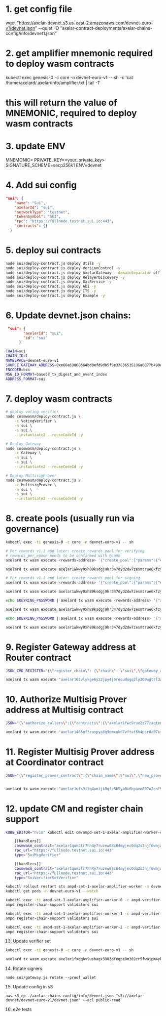 # 1. get config file

wget "https://axelar-devnet.s3.us-east-2.amazonaws.com/devnet-euro-v1/devnet.json" --quiet -O "axelar-contract-deployments/axelar-chains-config/info/devnet1.json"

# 2. get amplifier mnemonic required to deploy wasm contracts

kubectl exec genesis-0 -c core -n devnet-euro-v1 -- sh -c 'cat /home/axelard/.axelar/info/amplifier.txt | tail -1'

# this will return the value of MNEMONIC, required to deploy wasm contracts

# 3. update ENV

MNEMONIC=<from-step-2>
PRIVATE_KEY=<your_private_key>
SIGNATURE_SCHEME=secp256k1
ENV=devnet

# 4. Add sui config

```json
"sui": {
    "name": "Sui",
    "axelarId": "sui",
    "networkType": "testnet",
    "tokenSymbol": "SUI",
    "rpc": "https://fullnode.testnet.sui.io:443",
    "contracts": {}
  }
```

# 5. deploy sui contracts

```sh
node sui/deploy-contract.js deploy Utils -y
node sui/deploy-contract.js deploy VersionControl -y
node sui/deploy-contract.js deploy AxelarGateway --domainSeparator offline --minimumRotationDelay 0 --signers wallet -y
node sui/deploy-contract.js deploy RelayerDiscovery -y
node sui/deploy-contract.js deploy GasService -y
node sui/deploy-contract.js deploy Abi -y
node sui/deploy-contract.js deploy ITS -y
node sui/deploy-contract.js deploy Example -y
```

# 6. Update devnet.json chains:

```json
 "sui": {
        "axelarId": "sui",
        "id": "sui"
      }
```

```sh
CHAIN=sui
CHAIN_ID=1
NAMESPACE=devnet-euro-v1
SOURCE_GATEWAY_ADDRESS=0xe66e69068b64bd0efd9db5f9e33836535186a8877b499dcbab86ddb7b0b6353f
ENCODER=bcs
MSG_ID_FORMAT=base58_tx_digest_and_event_index
ADDRESS_FORMAT=sui
```

# 7. deploy wasm contracts

```sh
# deploy voting verifier
node cosmwasm/deploy-contract.js \
	-c VotingVerifier \
	-n sui \
	-s sui \
	--instantiate2 --reuseCodeId -y

# Deploy Gateway
node cosmwasm/deploy-contract.js \
	-c Gateway \
	-n sui \
	-s sui \
	--instantiate2 --reuseCodeId -y

# Deploy MultisigProver
node cosmwasm/deploy-contract.js \
	-c MultisigProver \
	-n sui \
	-s sui \
	--instantiate2 --reuseCodeId -y
```

# 8. create pools (usually run via governance)

```sh
kubectl exec -ti genesis-0 -c core -n devnet-euro-v1 -- sh

# For rewards v1.1 and later: create rewards pool for verifying
# rewards_per_epoch needs to be confirmed with @canh
axelard tx wasm execute <rewards-address> '{"create_pool":{"params":{"epoch_duration":"100" , "participation_threshold":["8","10"],"rewards_per_epoch":"100"},"pool_id":{"chain_name":"<chain-name>","contract":"<voting verifier address>"}}}' --from amplifier --gas auto --gas-adjustment 2

axelard tx wasm execute axelar1wkwy0xh89ksdgj9hr347dyd2dw7zesmtrue6kfzyml4vdtz6e5ws2pvc5e '{"create_pool":{"params":{"epoch_duration":"100" , "participation_threshold":["8","10"],"rewards_per_epoch":"100"},"pool_id":{"chain_name":"sui","contract":"axelar1466nf3zuxpya8q9emxukd7vftaf6h4psr0a07srl5zw74zh84yjq4687qd"}}}' --from amplifier --gas auto --gas-adjustment 2

# For rewards v1.1 and later: create rewards pool for signing
axelard tx wasm execute <rewards-address> '{"create_pool":{"params":{"epoch_duration":"100", "participation_threshold":["8","10"],"rewards_per_epoch":"100"},"pool_id":{"chain_name":"<chain-name>","contract":"<multisig address>"}}}' --from amplifier --gas auto --gas-adjustment 2

axelard tx wasm execute axelar1wkwy0xh89ksdgj9hr347dyd2dw7zesmtrue6kfzyml4vdtz6e5ws2pvc5e '{"create_pool":{"params":{"epoch_duration":"100" , "participation_threshold":["8","10"],"rewards_per_epoch":"100"},"pool_id":{"chain_name":"sui","contract":"axelar1nupsqyy8lh85h5n56t5j9e6anc9n2rnccwqk3p386uqsdzxvjf3swmsjyf"}}}' --from amplifier --gas auto --gas-adjustment 2

echo $KEYRING_PASSWORD | axelard tx wasm execute <rewards-address> '{"add_rewards":{"pool_id":{"chain_name":"<chain-name>","contract":"<multisig address>"}}}' --amount 100000000uaxl --from validator

axelard tx wasm execute axelar1wkwy0xh89ksdgj9hr347dyd2dw7zesmtrue6kfzyml4vdtz6e5ws2pvc5e '{"add_rewards":{"pool_id":{"chain_name":"sui","contract":"axelar1466nf3zuxpya8q9emxukd7vftaf6h4psr0a07srl5zw74zh84yjq4687qd"}}}' --amount 100000000uayushsui --from validator

echo $KEYRING_PASSWORD | axelard tx wasm execute <rewards-address> '{"add_rewards":{"pool_id":{"chain_name":"<chain-name>","contract":"<voting verifier address>"}}}' --amount 100000000uaxl --from validator

axelard tx wasm execute axelar1wkwy0xh89ksdgj9hr347dyd2dw7zesmtrue6kfzyml4vdtz6e5ws2pvc5e '{"add_rewards":{"pool_id":{"chain_name":"sui","contract":"axelar1nupsqyy8lh85h5n56t5j9e6anc9n2rnccwqk3p386uqsdzxvjf3swmsjyf"}}}' --amount 100000000uayushsui --from validator
```

# 9. Register Gateway address at Router contract

```sh
JSON_CMD_REGISTER="{\"register_chain\": {\"chain\": \"sui\",\"gateway_address\": \"axelar1rxpyp5ns6ydtefs3y4dx8l77ulj8kalfrtpx9a9s9ly4uue42l4sk6r3x6\",\"msg_id_format\":\"base58_tx_digest_and_event_index\"}}"

axelard tx wasm execute "axelar163vlykge6yz2jpy4j6requdugq2ly209wgt7l3a9dadut2jw6zzqlfczpu" "$JSON_CMD_REGISTER" --from amplifier --gas auto --gas-adjustment 2
```

# 10. Authorize Multisig Prover address at Multisig contract

```sh
JSON="{\"authorize_callers\":{\"contracts\":{\"axelar1fwc9rue2z77zaqten8rqd4uxqcaq8tn73xsfflfm89tl76k86gsspkz4nv\":\"sui\"}}}"

axelard tx wasm execute "axelar1466nf3zuxpya8q9emxukd7vftaf6h4psr0a07srl5zw74zh84yjq4687qd" "$JSON" --from amplifier --gas auto --gas-adjustment 2
```

# 11. Register Multisig Prover address at Coordinator contract

```sh
JSON="{\"register_prover_contract\":{\"chain_name\":\"sui\",\"new_prover_addr\":\"axelar1fxqqhv9ushagx3903pfegpz0m369cr5fwajpm4yhlphl8anjzduqvaqzlw\"}}"


axelard tx wasm execute "axelar1ufs3tlq4umljk0qfe8k5ya0x6hpavn897u2cnf9k0en9jr7qarqqa9263g" "$JSON" --from amplifier --gas auto --gas-adjustment 2
```

# 12. update CM and register chain support

```sh
KUBE_EDITOR="nvim" kubectl edit cm/ampd-set-1-axelar-amplifier-worker-config -n devnet-euro-v1

    [[handlers]]
    cosmwasm_contract="axelar1qum2tr7hh4y7ruzew68c64myjec0dq2s2njf6waja5t0w879lutqv062tl"
    rpc_url="https://fullnode.testnet.sui.io:443"
    type="SuiMsgVerifier"

    [[handlers]]
    cosmwasm_contract="axelar1qum2tr7hh4y7ruzew68c64myjec0dq2s2njf6waja5t0w879lutqv062tl"
    rpc_url="https://fullnode.testnet.sui.io:443"
    type="SuiVerifierSetVerifier"

kubectl rollout restart sts ampd-set-1-axelar-amplifier-worker -n devnet-euro-v1
kubectl get pods -n devnet-euro-v1 --watch

kubectl exec -ti ampd-set-1-axelar-amplifier-worker-0 -c ampd-verifier-address -n devnet-euro-v1 -- sh
ampd register-chain-support validators sui

kubectl exec -ti ampd-set-1-axelar-amplifier-worker-1 -c ampd-verifier-address -n devnet-euro-v1 -- sh
ampd register-chain-support validators sui

kubectl exec -ti ampd-set-1-axelar-amplifier-worker-2 -c ampd-verifier-address -n devnet-euro-v1 -- sh
ampd register-chain-support validators sui
```

13. Update verifier set

```sh
kubectl exec -ti genesis-0 -c core -n devnet-euro-v1 -- sh

axelard tx wasm execute axelar1fxqqhv9ushagx3903pfegpz0m369cr5fwajpm4yhlphl8anjzduqvaqzlw '"update_verifier_set"' --from amplifier --gas auto --gas-adjustment 2
```

14. Rotate signers

```
node sui/gateway.js rotate --proof wallet
```

15. Update config in s3

```
aws s3 cp ./axelar-chains-config/info/devnet.json "s3://axelar-devnet/devnet-euro-v1/devnet.json" --acl public-read
```

16. e2e tests
